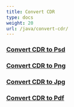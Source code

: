 ```yaml
---
title: Convert CDR
type: docs
weight: 20
url: /java/convert-cdr/
---
```


### [Convert CDR to Psd](/imaging/java/convert-cdr-to-psd/)

### [Convert CDR to Png](/imaging/java/convert-cdr-to-png/)

### [Convert CDR to Jpg](/imaging/java/convert-cdr-to-jpg/)

### [Convert CDR to Pdf](/imaging/java/convert-cdr-to-pdf/)

